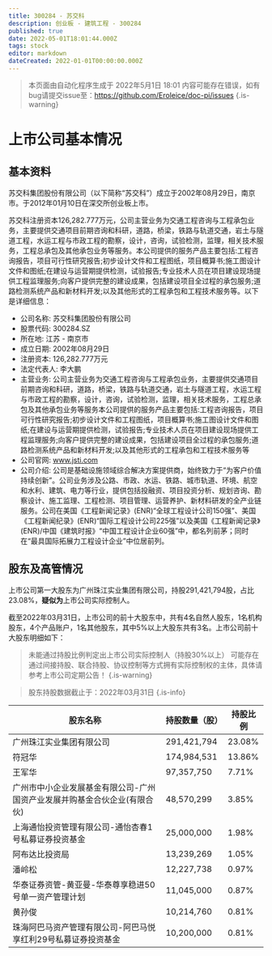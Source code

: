 ```yaml
---
title: 300284 - 苏交科
description: 创业板 - 建筑工程 - 300284
published: true
date: 2022-05-01T18:01:44.000Z
tags: stock
editor: markdown
dateCreated: 2022-01-01T00:00:00.000Z
---
```


> 本页面由自动化程序生成于 2022年5月1日 18:01
> 内容可能存在错误，如有bug请提交issue至：https://github.com/Eroleice/doc-pi/issues
{.is-warning}

# 上市公司基本情况

## 基本资料

苏交科集团股份有限公司（以下简称“苏交科”）成立于2002年08月29日，南京市。于2012年01月10日在深交所创业板上市。

苏交科注册资本126,282.777万元，公司主营业务为交通工程咨询与工程承包业务，主要提供交通项目前期咨询和科研，道路，桥梁，铁路与轨道交通，岩土与隧道工程，水运工程与市政工程的勘察，设计，咨询，试验检测，监理，相关技术服务，工程总承包及其他承包业务等服务。本公司提供的服务产品主要包括:工程咨询报告，项目可行性研究报告;初步设计文件和工程图纸，项目概算书;施工图设计文件和图纸;在建设与运营期提供检测，试验报告;专业技术人员在项目建设现场提供工程监理服务;向客户提供完整的建设成果，包括建设项目全过程的承包服务;道路检测系统产品和新材料开发;以及其他形式的工程承包和工程技术服务等。以下是详细信息：

- 公司名称: 苏交科集团股份有限公司
- 股票代码: 300284.SZ
- 所在地: 江苏 - 南京市
- 成立日期: 2002年08月29日
- 注册资本: 126,282.777万元
- 法定代表人: 李大鹏
- 主营业务: 公司主营业务为交通工程咨询与工程承包业务，主要提供交通项目前期咨询和科研，道路，桥梁，铁路与轨道交通，岩土与隧道工程，水运工程与市政工程的勘察，设计，咨询，试验检测，监理，相关技术服务，工程总承包及其他承包业务等服务本公司提供的服务产品主要包括:工程咨询报告，项目可行性研究报告;初步设计文件和工程图纸，项目概算书;施工图设计文件和图纸;在建设与运营期提供检测，试验报告;专业技术人员在项目建设现场提供工程监理服务;向客户提供完整的建设成果，包括建设项目全过程的承包服务;道路检测系统产品和新材料开发;以及其他形式的工程承包和工程技术服务等
- 公司官网: www.jsti.com
- 公司介绍: 公司是基础设施领域综合解决方案提供商，始终致力于“为客户价值持续创新”。公司业务涉及公路、市政、水运、铁路、城市轨道、环境、航空和水利、建筑、电力等行业，提供包括投融资、项目投资分析、规划咨询、勘察设计、施工监理、工程检测、项目管理、运营养护、新材料研发的全产业链服务。公司在美国《工程新闻记录》(ENR)“全球工程设计公司150强”、美国《工程新闻纪录》(ENR)“国际工程设计公司225强”以及美国《工程新闻记录》(ENR)/中国《建筑时报》“中国工程设计企业60强”中，都名列前茅；同时在“最具国际拓展力工程设计企业”中位居前列。


## 股东及高管情况

上市公司第一大股东为广州珠江实业集团有限公司，持股291,421,794股，占比23.08%，**疑似为**上市公司实际控制人。

截至2022年03月31日，上市公司的前十大股东中，共有4名自然人股东，1名机构股东，4个产品账户，1名其他股东，其中5%以上大股东共有3名。上市公司前十大股东明细如下：

> 未能通过持股比例判定出上市公司实际控制人（持股30%以上）
> 可能存在通过间接持股、联合持股、协议控制等方式拥有实际控制权的主体，具体请参考上市公司定期公告！
{.is-warning}

> 股东持股数据截止于：2022年03月31日
{.is-info}

| 股东名称 | 持股数量（股） | 持股比例 |
| --- | --- | --- |
| 广州珠江实业集团有限公司 | 291,421,794 | 23.08% |
| 符冠华 | 174,984,531 | 13.86% |
| 王军华 | 97,357,750 | 7.71% |
| 广州市中小企业发展基金有限公司-广州国资产业发展并购基金合伙企业(有限合伙) | 48,570,299 | 3.85% |
| 上海通怡投资管理有限公司-通怡杏春1号私募证券投资基金 | 25,000,000 | 1.98% |
| 阿布达比投资局 | 13,239,269 | 1.05% |
| 潘岭松 | 12,227,738 | 0.97% |
| 华泰证券资管-黄亚曼-华泰尊享稳进50号单一资产管理计划 | 11,045,000 | 0.87% |
| 黄孙俊 | 10,214,760 | 0.81% |
| 珠海阿巴马资产管理有限公司-阿巴马悦享红利29号私募证券投资基金 | 10,200,000 | 0.81% |




